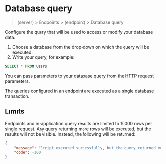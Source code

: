 # Database query

> (server) > Endpoints > (endpoint) > Database query

Configure the query that will be used to access or modify your database data.

1. Choose a database from the drop-down on which the query will be executed.
2. Write your query, for example:

```sql
SELECT * FROM Users
```

You can pass parameters to your database query from the HTTP request parameters.

The queries configured in an endpoint are executed as a single database transaction.

## Limits

Endpoints and in-application query results are limited to 10000 rows per single request. Any query returning more rows will be executed, but the results will not be visible. Instead, the following will be returned:

```json
{
    "message": "Script executed successfully, but the query returned more than 10000 rows. Please refine your query.",
    "code": -100
}
```